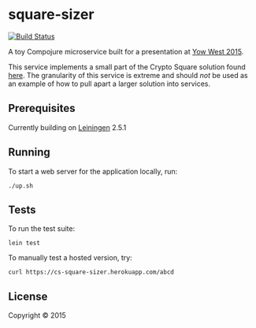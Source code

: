 # square-sizer

[![Build Status](https://travis-ci.org/andeemarks/square-sizer.svg?branch=master)](https://travis-ci.org/andeemarks/square-sizer)

A toy Compojure microservice built for a presentation at [Yow West 2015][1].

This service implements a small part of the Crypto Square solution found [here][3].  The granularity of this service is extreme and should _not_ be used as an example of how to pull apart a larger solution into services.

[3]: http://garajeando.blogspot.com.au/2015/05/exercism-crypto-square-in-clojure.html

[1]: https://a.confui.com/-LsHgG00I

## Prerequisites

Currently building on [Leiningen][2] 2.5.1

[2]: https://github.com/technomancy/leiningen

## Running

To start a web server for the application locally, run:

    ./up.sh

## Tests

To run the test suite:

	lein test

To manually test a hosted version, try:

    curl https://cs-square-sizer.herokuapp.com/abcd

## License

Copyright © 2015
